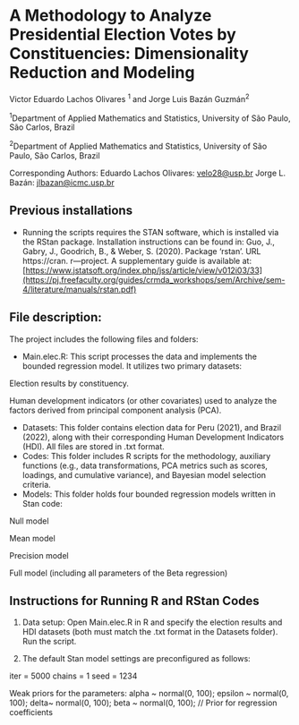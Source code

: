 # A Methodology to Analyze Presidential Election Votes by Constituencies: Dimensionality Reduction and Modeling

Victor Eduardo Lachos Olivares <sup>1</sup> and Jorge Luis Bazán Guzmán<sup>2</sup>

<sup>1</sup>Department of Applied Mathematics and Statistics, University of São Paulo, São Carlos, Brazil

<sup>2</sup>Department of Applied Mathematics and Statistics, University of São Paulo, São Carlos, Brazil

Corresponding Authors: Eduardo Lachos Olivares: velo28@usp.br Jorge L. Bazán: jlbazan@icmc.usp.br

## Previous installations

- Running the scripts requires the STAN software, which is installed via the RStan package. Installation instructions can be found in:
Guo, J., Gabry, J., Goodrich, B., & Weber, S. (2020). Package ‘rstan’. URL https://cran. r―project.
A supplementary guide is available at: [https://www.jstatsoft.org/index.php/jss/article/view/v012i03/33](https://pj.freefaculty.org/guides/crmda_workshops/sem/Archive/sem-4/literature/manuals/rstan.pdf)

## File description:

The project includes the following files and folders:

- Main.elec.R: This script processes the data and implements the bounded regression model. It utilizes two primary datasets:
  
Election results by constituency.

Human development indicators (or other covariates) used to analyze the factors derived from principal component analysis (PCA).

- Datasets: This folder contains election data for Peru (2021), and Brazil (2022), along with their corresponding Human Development Indicators (HDI). All files are stored in .txt format.
- Codes: This folder includes R scripts for the methodology, auxiliary functions (e.g., data transformations, PCA metrics such as scores, loadings, and cumulative variance), and Bayesian model selection criteria.
- Models: This folder holds four bounded regression models written in Stan code:

Null model

Mean model

Precision model

Full model (including all parameters of the Beta regression)

## Instructions for Running R and RStan Codes
1. Data setup: Open Main.elec.R in R and specify the election results and HDI datasets (both must match the .txt format in the Datasets folder). Run the script.
   
2.  The default Stan model settings are preconfigured as follows: 

iter = 5000
chains = 1
seed = 1234

Weak priors for the parameters:
  alpha ~ normal(0, 100); 
  epsilon ~ normal(0, 100);
  delta~ normal(0, 100);
  beta ~ normal(0, 100);  // Prior for regression coefficients



